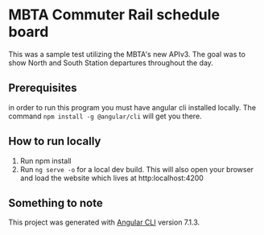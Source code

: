 # MBTA Commuter Rail schedule board
This was a sample test utilizing the MBTA's new APIv3. The goal was to show North and South Station departures throughout the day.

## Prerequisites
in order to run this program you must have angular cli installed locally. The command `npm install -g @angular/cli` will get you there. 

## How to run locally
1. Run npm install
2. Run `ng serve -o` for a local dev build. This will also open your browser and load the website which lives at http:localhost:4200
## Something to note

This project was generated with [Angular CLI](https://github.com/angular/angular-cli) version 7.1.3.
